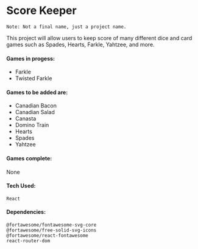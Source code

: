# Score Keeper

`Note: Not a final name, just a project name.`

This project will allow users to keep score of many different dice and card games such as Spades, Hearts, Farkle, Yahtzee, and more.

#### Games in progess:

- Farkle
- Twisted Farkle

#### Games to be added are:

- Canadian Bacon
- Canadian Salad
- Canasta
- Domino Train
- Hearts
- Spades
- Yahtzee

#### Games complete:

None

#### Tech Used:

```
React
```

#### Dependencies:

```
@fortawesome/fontawesome-svg-core
@fortawesome/free-solid-svg-icons
@fortawesome/react-fontawesome
react-router-dom
```

